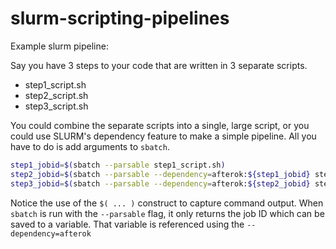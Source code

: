 # slurm-scripting-pipelines

Example slurm pipeline:

Say you have 3 steps to your code that are written in 3 separate scripts.
* step1_script.sh
* step2_script.sh
* step3_script.sh

You could combine the separate scripts into a single, large script, or you could use SLURM's dependency feature to make a simple pipeline. All you have to do is add arguments to `sbatch`.

```bash
step1_jobid=$(sbatch --parsable step1_script.sh)
step2_jobid=$(sbatch --parsable --dependency=afterok:${step1_jobid} step2_script.sh)
step3_jobid=$(sbatch --parsable --dependency=afterok:${step2_jobid} step3_script.sh)
```
Notice the use of the `$( ... )` construct to capture command output. When `sbatch` is run with the `--parsable` flag, it only returns the job ID which can be saved to a variable. That variable is referenced using the `--dependency=afterok`
